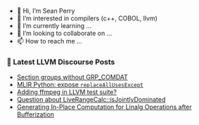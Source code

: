 - 👋 Hi, I’m Sean Perry
- 👀 I’m interested in compilers (c++, COBOL, llvm)
- 🌱 I’m currently learning ...
- 💞️ I’m looking to collaborate on ...
- 📫 How to reach me ...

<!---
s66perry/s66perry is a ✨ special ✨ repository because its `README.md` (this file) appears on your GitHub profile.
You can click the Preview link to take a look at your changes.
--->
### 📕 Latest LLVM Discourse Posts

<!-- DISCOURSE-LLVM:START -->
- [Section groups without GRP_COMDAT](https://discourse.llvm.org/t/section-groups-without-grp-comdat/83001#post_5)
- [MLIR Python: expose `replaceAllUsesExcept`](https://discourse.llvm.org/t/mlir-python-expose-replaceallusesexcept/83068#post_3)
- [Adding ffmpeg in LLVM test suite?](https://discourse.llvm.org/t/adding-ffmpeg-in-llvm-test-suite/82575?page=2#post_21)
- [Question about LiveRangeCalc::isJointlyDominated](https://discourse.llvm.org/t/question-about-liverangecalc-isjointlydominated/83082#post_2)
- [Generating In-Place Computation for Linalg Operations after Bufferization](https://discourse.llvm.org/t/generating-in-place-computation-for-linalg-operations-after-bufferization/83085#post_1)
<!-- DISCOURSE-LLVM:END -->
